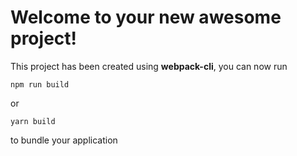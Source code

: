 # Welcome to your new awesome project!

This project has been created using **webpack-cli**, you can now run

```
npm run build
```

or

```
yarn build
```

to bundle your application
